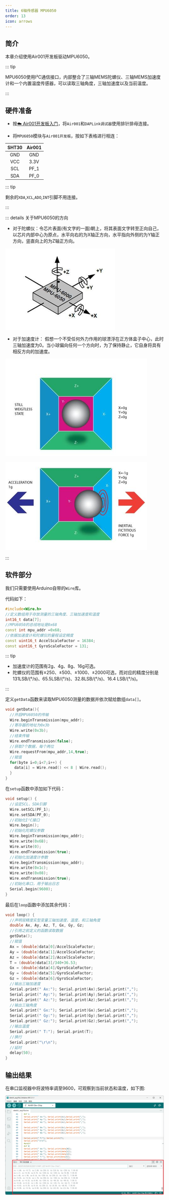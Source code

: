 ```yaml
---
title: 6轴传感器 MPU6050
order: 13
icon: arrows
---
```


## 简介

本章介绍使用Air001开发板驱动MPU6050。

::: tip

MPU6050使用I²C通信接口，内部整合了三轴MEMS陀螺仪、三轴MEMS加速度计和一个内置温度传感器，可以读取三轴角度，三轴加速度以及当前温度。

:::

## 硬件准备

- 按[☁️ Air001开发板入门](/tutorial-advanced/Air001_start.html)，将`Air001`和`DAPLink调试器`使用排针排母连接。

- 将`MPU6050`模块与`Air001开发板`，按如下表格进行相连：

| SHT30 | Air001 |
| :---: | :----: |
|  GND  |  GND   |
|  VCC  |  3.3V  |
|  SCL  |  PF_1  |
|  SDA  |  PF_0  |

::: tip

剩余的`XDA`,`XCL`,`ADO`,`INT`引脚不用连接。

:::

::: details 关于MPU6050的方向

- 对于陀螺仪：令芯片表面(有文字的一面)朝上，将其表面文字转至正向自己，以芯片内部中心为原点，水平向右的为X轴正方向，水平指向外侧的为Y轴正方向，竖直向上的为Z轴正方向。

![陀螺仪方向示意](img/g.jpg)

- 对于加速度计： 假想一个不受任何外力作用的球漂浮在正方体盒子中心，此时三轴加速度为0。当小球偏向任何一个方向时，为了保持静止，它自身将具有相反方向的加速度。

![加速度计方向示意](img/a0.jpg)

![小球的位置偏向X轴的负向，因此X轴的加速度读数应为正](img/a_x.jpg)

:::

## 软件部分

我们只需要使用Arduino自带的`Wire`库。

代码如下：

```cpp
#include<Wire.h>
//定义数组用于存放测量的三轴角度、三轴加速度和温度
int16_t data[7];
//MPU6050的总线地址是0x68
const int mpu_addr =0x68;
//依据加速度计和陀螺仪的量程设定精度
const uint16_t AccelScaleFactor = 16384;
const uint16_t GyroScaleFactor = 131;
```

::: tip

- 加速度计的范围有2g、4g、8g、16g可选。
- 陀螺仪的范围有±250、±500、±1000、±2000可选，而对应的精度分别是131LSB/(°/s)、65.5LSB/(°/s)、32.8LSB/(°/s)、16.4 LSB/(°/s)。

:::

定义`getData`函数来读取MPU6050测量的数据并依次赋给数组`data[]`。

```cpp
void getData(){
  //开启MPU6050的传输
  Wire.beginTransmission(mpu_addr);
  //寄存器的地址为0x3b
  Wire.write(0x3b);
  //结束传输
  Wire.endTransmission(false);
  //获取7个数据，每个两位
  Wire.requestFrom(mpu_addr,14,true);
  //赋值
  for(byte i=0;i<7;i++) {
    data[i] = Wire.read() << 8 | Wire.read();
  }
}
```

在`setup`函数中添加如下代码：

```cpp
void setup() {
  //设定SCL、SDA引脚
  Wire.setSCL(PF_1);
  Wire.setSDA(PF_0);
  //初始化I²C接口
  Wire.begin();
  //初始化陀螺仪参数
  Wire.beginTransmission(mpu_addr);
  Wire.write(0x6B);
  Wire.write(0);
  Wire.endTransmission(true);
  //初始化加速度计参数
  Wire.beginTransmission(mpu_addr);
  Wire.write(0x1c);
  Wire.write(0x08);
  Wire.endTransmission(true);
  //初始化串口，用于输出日志
  Serial.begin(9600);
}
```

最后在`loop`函数中添加其余代码：

```cpp
void loop() {
  //声明双精度实型变量三轴加速度，温度，和三轴角度
  double Ax, Ay, Az, T, Gx, Gy, Gz;
  //引用之前定义的函数读取数据
  getData();
  //赋值
  Ax = (double)data[0]/AccelScaleFactor;
  Ay = (double)data[1]/AccelScaleFactor;
  Az = (double)data[2]/AccelScaleFactor;
  T = (double)data[3]/340+36.53;
  Gx = (double)data[4]/GyroScaleFactor;
  Gy = (double)data[5]/GyroScaleFactor;
  Gz = (double)data[6]/GyroScaleFactor;
  //输出三轴加速度
  Serial.print(" Ax:"); Serial.print(Ax);Serial.print(",");
  Serial.print(" Ay:"); Serial.print(Ay);Serial.print(",");
  Serial.print(" Az:"); Serial.print(Az);Serial.print(",");
  //输出三轴角度
  Serial.print(" Gx:"); Serial.print(Gx);Serial.print(",");
  Serial.print(" Gy:"); Serial.print(Gy);Serial.print(",");
  Serial.print(" Gz:"); Serial.print(Gz);Serial.print(",");
  //输出温度
  Serial.print(" T:"); Serial.print(T);
  //换行
  Serial.print("\r\n");
  //延时
  delay(50);
}
```

## 输出结果

在串口监视器中将波特率调至9600，可观察到当前状态和温度，如下图:

![串口打印](img/MPU6050_res.png)
